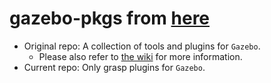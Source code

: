 # gazebo-pkgs from [here](https://github.com/JenniferBuehler/gazebo-pkgs)
+ Original repo: A collection of tools and plugins for `Gazebo`.
  + Please also refer to [the wiki](https://github.com/JenniferBuehler/gazebo-pkgs/wiki) for more information.
+ Current repo: Only grasp plugins for `Gazebo`.
